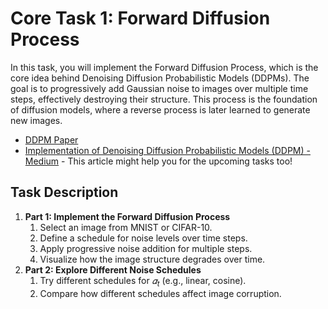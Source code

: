 # Core Task 1: Forward Diffusion Process
In this task, you will implement the Forward Diffusion Process, which is the core idea behind Denoising Diffusion Probabilistic Models (DDPMs). The goal is to progressively add Gaussian noise to images over multiple time steps, effectively destroying their structure. This process is the foundation of diffusion models, where a reverse process is later learned to generate new images.

- [DDPM Paper](https://arxiv.org/abs/2006.11239)
- [Implementation of Denoising Diffusion Probabilistic Models (DDPM) - Medium](https://towardsdatascience.com/diffusion-model-from-scratch-in-pytorch-ddpm-9d9760528946) - This article might help you for the upcoming tasks too!
## Task Description
1. **Part 1: Implement the Forward Diffusion Process**
    1. Select an image from MNIST or CIFAR-10.
    2. Define a schedule for noise levels over time steps.
    3. Apply progressive noise addition for multiple steps.
    4. Visualize how the image structure degrades over time.
2. **Part 2: Explore Different Noise Schedules**
    1. Try different schedules for $𝛼_t$ (e.g., linear, cosine).
    2. Compare how different schedules affect image corruption.